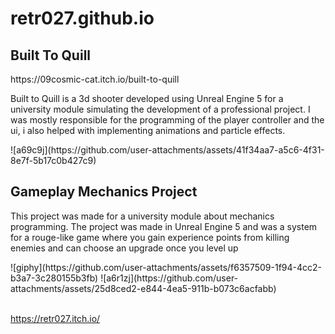 # retr027.github.io

<h2>Built To Quill</h2>
<a>https://09cosmic-cat.itch.io/built-to-quill</a>
<p>Built to Quill is a 3d shooter developed using Unreal Engine 5 for a university module simulating the development of a professional project. I was mostly responsible for the programming of the player controller and the ui, i also helped with implementing animations and particle effects.</p>
![a69c9j](https://github.com/user-attachments/assets/41f34aa7-a5c6-4f31-8e7f-5b17c0b427c9)

<h2>Gameplay Mechanics Project</h2>
<p>This project was made for a university module about mechanics programming. The project was made in Unreal Engine 5 and was a system for a rouge-like game where you gain experience points from killing enemies and can choose an upgrade once you level up</p>
![giphy](https://github.com/user-attachments/assets/f6357509-1f94-4cc2-b3a7-3c280155b3fb)
![a6r1zj](https://github.com/user-attachments/assets/25d8ced2-e844-4ea5-911b-b073c6acfabb)


<br> <a> https://retr027.itch.io/ </a>
